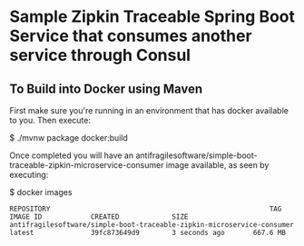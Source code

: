 # Sample Zipkin Traceable Spring Boot Service that consumes another service through Consul

## To Build into Docker using Maven

First make sure you're running in an environment that has docker available to you. Then execute:

$ ./mvnw package docker:build

Once completed you will have an antifragilesoftware/simple-boot-traceable-zipkin-microservice-consumer image available, as seen by executing:

$ docker images

```
REPOSITORY                                                      TAG                 IMAGE ID            CREATED             SIZE
antifragilesoftware/simple-boot-traceable-zipkin-microservice-consumer                       latest              39fc873649d9        3 seconds ago       667.6 MB
```
